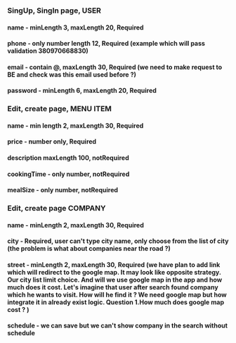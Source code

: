 ### SingUp, SingIn page, USER
#### name -  minLength 3, maxLength 20, Required
#### phone - only number length 12, Required (example which will pass validation 380970668830)
#### email - contain @, maxLength 30, Required (we need to make request to BE and check was this email used before ?) 
#### password - minLength 6, maxLength 20, Required

### Edit, create page, MENU ITEM
#### name - min length 2, maxLength 30, Required
#### price - number only, Required
#### description maxLength 100, notRequired
#### cookingTime - only number, notRequired
#### mealSize - only number, notRequired

### Edit, create page COMPANY
#### name - minLength 2, maxLength 30, Required
#### city - Required, user can't type city name, only choose from the list of city (the problem is what about companies near the road ?)
#### street - minLength 2, maxLength 30, Required (we have plan to add link which will redirect to the google map. It may look like opposite strategy. Our city list limit choice. And will we use google map in the app and how much does it cost. Let's imagine that user after search found company which he wants to visit. How will he find it ? We need google map but how integrate it in already exist logic. Question 1.How much does google map cost ? ) 
#### schedule - we can save but we can't show company in the search without schedule



